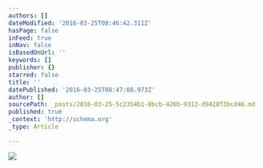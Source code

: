 ```yaml
---
authors: []
dateModified: '2016-03-25T08:46:42.311Z'
hasPage: false
inFeed: true
inNav: false
isBasedOnUrl: ''
keywords: []
publisher: {}
starred: false
title: ''
datePublished: '2016-03-25T08:47:08.973Z'
author: []
sourcePath: _posts/2016-03-25-5c2354b1-8bcb-426b-9313-d9428f3bcd46.md
published: true
_context: 'http://schema.org'
_type: Article

---
```

![](https://the-grid-user-content.s3-us-west-2.amazonaws.com/3acd6c6e-f642-4658-a0f7-4c9c8822a619.jpg)